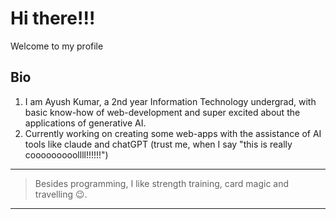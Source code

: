 # Hi there!!!
Welcome to my profile
## Bio
1. I am Ayush Kumar, a 2nd year Information Technology undergrad, with basic know-how of web-development and super excited about the applications of generative AI.
2. Currently working on creating some web-apps with the assistance of AI tools like claude and chatGPT (trust me, when I say "this is really cooooooooollll!!!!!!")
---
> Besides programming, I like strength training, card magic and travelling 😉.
---
